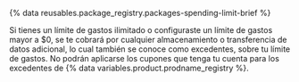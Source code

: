 {% data reusables.package_registry.packages-spending-limit-brief %}

Si tienes un límite de gastos ilimitado o configuraste un límite de gastos mayor a $0, se te cobrará por cualquier almacenamiento o transferencia de datos adicional, lo cual también se conoce como excedentes, sobre tu límite de gastos. No podrán aplicarse los cupones que tenga tu cuenta para los excedentes de {% data variables.product.prodname_registry %}.
